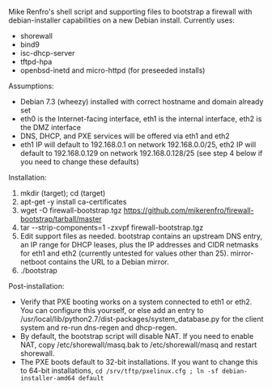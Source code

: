 Mike Renfro's shell script and supporting files to bootstrap a 
firewall with debian-installer capabilities on a new Debian install.
Currently uses:

  * shorewall
  * bind9
  * isc-dhcp-server
  * tftpd-hpa
  * openbsd-inetd and micro-httpd (for preseeded installs)

Assumptions:

  * Debian 7.3 (wheezy) installed with correct hostname and domain already
    set
  * eth0 is the Internet-facing interface, eth1 is the internal interface,
    eth2 is the DMZ interface
  * DNS, DHCP, and PXE services will be offered via eth1 and eth2
  * eth1 IP will default to 192.168.0.1 on network 192.168.0.0/25, eth2 IP
    will default to 192.168.0.129 on network 192.168.0.128/25 (see step
    4 below if you need to change these defaults)

Installation:

  1. mkdir (target); cd (target)
  2. apt-get -y install ca-certificates
  3. wget -O firewall-bootstrap.tgz https://github.com/mikerenfro/firewall-bootstrap/tarball/master
  4. tar --strip-components=1 -zxvpf firewall-bootstrap.tgz
  5. Edit support files as needed. bootstrap contains an upstream DNS entry,
     an IP range for DHCP leases, plus the IP addresses and CIDR netmasks for
     eth1 and eth2 (currently untested for values other than 25). mirror-netboot
     contains the URL to a Debian mirror.
  6. ./bootstrap

Post-installation:

  * Verify that PXE booting works on a system connected to eth1 or eth2.
    You can configure this yourself, or else add an entry to
    /usr/local/lib/python2.7/dist-packages/system_database.py for the client
    system and re-run dns-regen and dhcp-regen.
  * By default, the bootstrap script will disable NAT. If you need to enable
    NAT, copy /etc/shorewall/masq.bak to /etc/shorewall/masq and restart
    shorewall.
  * The PXE boots default to 32-bit installations. If you want to change this
    to 64-bit installations,
    `cd /srv/tftp/pxelinux.cfg ; ln -sf debian-installer-amd64 default`
